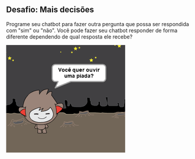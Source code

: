 ## Desafio: Mais decisões

Programe seu chatbot para fazer outra pergunta que possa ser respondida com "sim" ou "não". Você pode fazer seu chatbot responder de forma diferente dependendo de qual resposta ele recebe?

![screenshot](images/chatbot-joke.png)